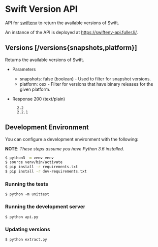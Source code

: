 # Swift Version API

API for [swiftenv](https://swiftenv.fuller.li/) to return the available
versions of Swift.

An instance of the API is deployed at https://swiftenv-api.fuller.li/.

## Versions [/versions{snapshots,platform}]

Returns the available versions of Swift.

+ Parameters
    + snapshots: false (boolean) - Used to filter for snapshot versions.
    + platform: osx - Filter for versions that have binary releases for the given platform.

+ Response 200 (text/plain)

        2.2
        2.2.1

## Development Environment

You can configure a development environment with the following:

**NOTE**: *These steps assume you have Python 3.6 installed.*

```bash
$ python3 -m venv venv
$ source venv/bin/activate
$ pip install -r requirements.txt
$ pip install -r dev-requirements.txt
```

### Running the tests

```shell
$ python -m unittest
```

### Running the development server

```shell
$ python api.py
```

### Updating versions

```shell
$ python extract.py
```
